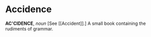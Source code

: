 # Accidence

**AC'CIDENCE**, _noun_ \[See [[Accident]].\] A small book containing the rudiments of grammar.